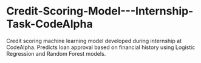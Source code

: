 # Credit-Scoring-Model---Internship-Task-CodeAlpha
Credit scoring machine learning model developed during internship at CodeAlpha. Predicts loan approval based on financial history using Logistic Regression and Random Forest models.
